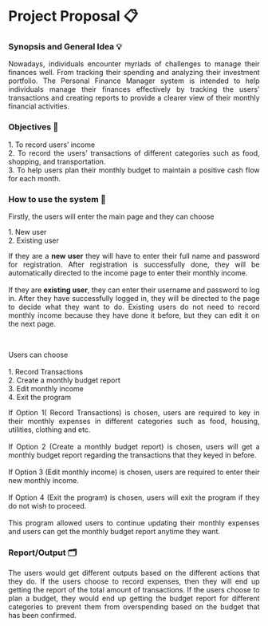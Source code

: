 # Project Proposal 📋
### Synopsis and General Idea 💡
<p align="justify"> 
Nowadays, individuals encounter myriads of challenges to manage their finances well. From tracking their spending and analyzing their investment portfolio. The Personal Finance Manager system is intended to help individuals manage their finances effectively by tracking the users' transactions and creating reports to provide a clearer view of their monthly financial activities. 
</p>

### Objectives 🔮
<p align="justify"> 
1. To record users’ income
   <br/>
2. To record the users’ transactions of different categories such as food, shopping, and transportation.
   <br/>
3. To help users plan their monthly budget to maintain a positive cash flow for each month.
</p>

   
### How to use the system 📝

<p align="justify"> 
Firstly, the users will enter the main page and they can choose
<p align="left">
1. New user <br>
2. Existing user <br>
<p align="justify">
If they are a <b>new user</b> they will have to enter their full name and password for registration. After registration is successfully done, they will be automatically directed to the income page to enter their monthly income.
 <br> <br>
If they are <b>existing user</b>, they can enter their username and password to log in. After they have successfully logged in, they will be directed to the page to decide what they want to do. Existing users do not need to record monthly income because they have done it before, but they can edit it on the next page.</p>
 <br>
<p align="left">
Users can choose  <br> <br>
1. Record Transactions <br> 
2. Create a monthly budget report <br>
3. Edit monthly income <br>
4. Exit the program <br> 
<p align="justify">
If Option 1( Record Transactions) is chosen, users are required to key in their monthly expenses in different categories such as food, housing, utilities, clothing and etc.<br> <br>
If Option 2 (Create a monthly budget report) is chosen, users will get a monthly budget report regarding the transactions that they keyed in before. <br> <br>
If Option 3 (Edit monthly income) is chosen, users are required to enter their new monthly income. <br> <br>
If Option 4 (Exit the program) is chosen, users will exit the program if they do not wish to proceed. <br> <br>
This program allowed users to continue updating their monthly expenses and users can get the monthly budget report anytime they want.
</p>


### Report/Output 🗂


 <p align="justify"> 
The users would get different outputs based on the different actions that they do. If the users choose to record expenses, then they will end up getting the report of the total amount of transactions. If the users choose to plan a budget, they would end up getting the budget report for different categories to prevent them from overspending based on the budget that has been confirmed. </p>
